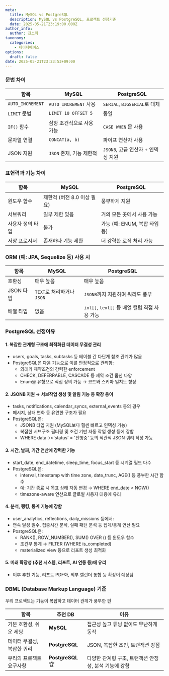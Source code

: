 ```yaml
---
meta:
  title: MySQL vs PostgreSQL
  description: MySQL vs PostgreSQL, 프로젝트 선정기준
  date: 2025-05-21T23:19:00.000Z
author_info:
  author: 진소희
taxonomy:
  categories:
    - 데이터베이스
options:
  draft: false
date: 2025-05-21T23:23:53+09:00
---
```

### 문법 차이
| 항목               | MySQL                       | PostgreSQL                          |
|--------------------|-----------------------------|-------------------------------------|
| `AUTO_INCREMENT`   | `AUTO_INCREMENT` 사용        | `SERIAL`, `BIGSERIAL`로 대체         |
| `LIMIT` 문법        | `LIMIT 10 OFFSET 5`         | 동일                                 |
| `IF()` 함수         | 삼항 조건식으로 사용 가능     | `CASE WHEN` 문 사용                  |
| 문자열 연결         | `CONCAT(a, b)`              | 파이프 연산자 사용        |
| JSON 지원          | `JSON` 존재, 기능 제한적     | `JSONB`, 고급 연산자 + 인덱싱 지원  |


### 표현력과 기능 차이
| 항목        | MySQL              | PostgreSQL            |
| --------- | ------------------ | --------------------- |
| 윈도우 함수    | 제한적 (버전 8.0 이상 필요) | 풍부하게 지원               |
| 서브쿼리      | 일부 제한 있음           | 거의 모든 곳에서 사용 가능       |
| 사용자 정의 타입 | 불가                 | 가능 (예: ENUM, 복합 타입 등) |
| 저장 프로시저   | 존재하나 기능 제한         | 더 강력한 로직 처리 가능        |

### ORM (예: JPA, Sequelize 등) 사용 시
| 항목      | MySQL                | PostgreSQL                         |
| ------- | -------------------- | ---------------------------------- |
| 호환성     | 매우 높음                | 매우 높음                              |
| JSON 타입 | `TEXT`로 처리하거나 `JSON` | `JSONB`까지 지원하며 쿼리도 풍부              |
| 배열 타입   | 없음                   | `int[]`, `text[]` 등 배열 컬럼 직접 사용 가능 |

### PostgreSQL 선정이유

#### 1. 복잡한 관계형 구조에 최적화된 데이터 무결성 관리
- users, goals, tasks, subtasks 등 테이블 간 다단계 참조 관계가 많음
- PostgreSQL은 다음 기능으로 이를 안정적으로 관리함:
  - 외래키 제약조건의 강력한 enforcement
  - CHECK, DEFERRABLE, CASCADE 등 제약 조건 옵션 다양
  - Enum을 유형으로 직접 정의 가능 → 코드와 스키마 일치도 향상

#### 2. JSONB 지원 → 서브작업 생성 및 알림 기능 등 확장 용이
- tasks, notifications, calendar_syncs, external_events 등의 경우
- 메시지, 상태 변화 등 유연한 구조가 필요
- PostgreSQL은:
  - JSONB 타입 지원 (MySQL보다 훨씬 빠르고 인덱싱 가능)
  - 복잡한 서브구조 필터링 및 조건 기반 자동 작업 생성 등에 강함
  - WHERE data->>'status' = '진행중' 등의 직관적 JSON 쿼리 작성 가능

#### 3. 시간, 날짜, 기간 연산에 강력한 기능
- start_date, end_datetime, sleep_time, focus_start 등 시계열 필드 다수
- PostgreSQL은:
  - interval, timestamp with time zone, date_trunc, AGE() 등 풍부한 시간 함수
  - 예: 기간 종료 시 목표 상태 자동 변경 → WHERE end_date < NOW()
  - timezone-aware 연산으로 글로벌 사용자 대응에 유리

#### 4. 분석, 랭킹, 통계 기능에 강함
- user_analytics, reflections, daily_missions 등에서:
- 연속 달성 일수, 집중시간 분석, 실패 패턴 분석 등 집계/통계 연산 필요
- PostgreSQL은:
  - RANK(), ROW_NUMBER(), SUM() OVER () 등 윈도우 함수
  - 조건부 통계 → FILTER (WHERE is_completed)
  - materialized view 등으로 리포트 생성 최적화

#### 5. 미래 확장성 (추천 시스템, 리포트, AI 연동 등)에 유리
- 이후 추천 기능, 리포트 PDF화, 외부 캘린더 통합 등 확장이 예상됨
  
### DBML (Database Markup Language) 기준
우리 프로젝트는 기능이 복잡하고 데이터 관계가 풍부한 편

| 항목              | 추천 DB             | 이유                              |
| --------------- | ----------------- | ------------------------------- |
| 기본 호환성, 쉬운 세팅   | **MySQL**         | 접근성 높고 튜닝 없이도 무난하게 동작           |
| 데이터 무결성, 복잡한 쿼리 | **PostgreSQL**    | JSON, 복잡한 조인, 트랜잭션 강점           |
| 우리의 프로젝트 요구사항   | **PostgreSQL** 🏆 | 다양한 관계형 구조, 트랜잭션 안정성, 분석 기능에 강함 |
